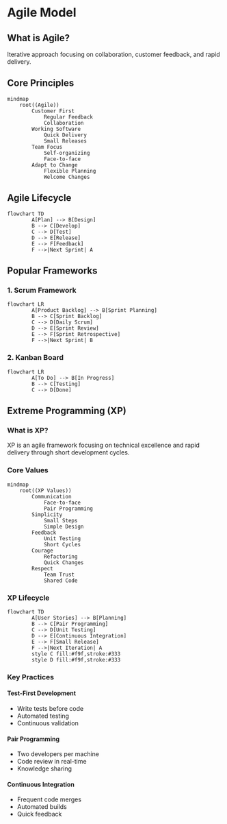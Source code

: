 # Agile Model

## What is Agile?

Iterative approach focusing on collaboration, customer feedback, and rapid delivery.

## Core Principles

```mermaid
mindmap
    root((Agile))
        Customer First
            Regular Feedback
            Collaboration
        Working Software
            Quick Delivery
            Small Releases
        Team Focus
            Self-organizing
            Face-to-face
        Adapt to Change
            Flexible Planning
            Welcome Changes
```

## Agile Lifecycle

```mermaid
flowchart TD
        A[Plan] --> B[Design]
        B --> C[Develop]
        C --> D[Test]
        D --> E[Release]
        E --> F[Feedback]
        F -->|Next Sprint| A
```

## Popular Frameworks

### 1. Scrum Framework

```mermaid
flowchart LR
        A[Product Backlog] --> B[Sprint Planning]
        B --> C[Sprint Backlog]
        C --> D[Daily Scrum]
        D --> E[Sprint Review]
        E --> F[Sprint Retrospective]
        F -->|Next Sprint| B
```

### 2. Kanban Board

```mermaid
flowchart LR
        A[To Do] --> B[In Progress]
        B --> C[Testing]
        C --> D[Done]
```

## Extreme Programming (XP)

### What is XP?

XP is an agile framework focusing on technical excellence and rapid delivery through short development cycles.

### Core Values

```mermaid
mindmap
    root((XP Values))
        Communication
            Face-to-face
            Pair Programming
        Simplicity
            Small Steps
            Simple Design
        Feedback
            Unit Testing
            Short Cycles
        Courage
            Refactoring
            Quick Changes
        Respect
            Team Trust
            Shared Code
```

### XP Lifecycle

```mermaid
flowchart TD
        A[User Stories] --> B[Planning]
        B --> C[Pair Programming]
        C --> D[Unit Testing]
        D --> E[Continuous Integration]
        E --> F[Small Release]
        F -->|Next Iteration| A
        style C fill:#f9f,stroke:#333
        style D fill:#f9f,stroke:#333
```

### Key Practices

#### Test-First Development

- Write tests before code
- Automated testing
- Continuous validation

#### Pair Programming

- Two developers per machine
- Code review in real-time
- Knowledge sharing

#### Continuous Integration

- Frequent code merges
- Automated builds
- Quick feedback
